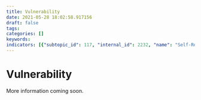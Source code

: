 ```yaml
---
title: Vulnerability
date: 2021-05-28 18:02:58.917156
draft: false
tags: 
categories: []
keywords: 
indicators: [{"subtopic_id": 117, "internal_id": 2232, "name": "Self-Reported Health", "URL": "https://a816-dohbesp.nyc.gov/IndicatorPublic/VisualizationData.aspx?id=2232,719b87,117,Summarize"}]
---
```

# Vulnerability
More information coming soon.


